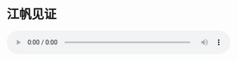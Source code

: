 # 江帆见证

<audio style="width: 100%;" preload="false" controls controlslist="nodownload"><source src="//cdn.simai.ml/audio/mp3/old/27559.mp3" type="audio/mpeg">Your browser does not support the audio element.</audio>


